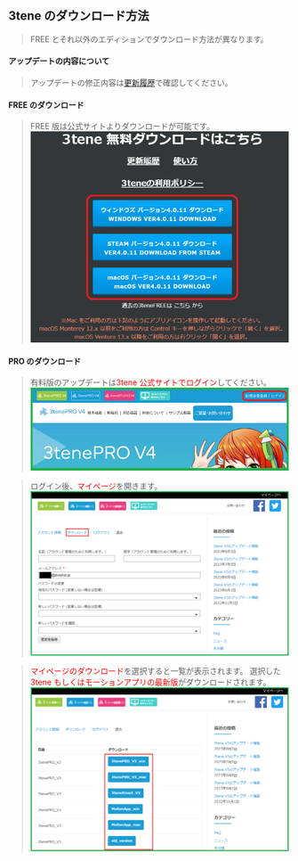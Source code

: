 ## 3tene のダウンロード方法

>FREE とそれ以外のエディションでダウンロード方法が異なります。

#### アップデートの内容について

>アップデートの修正内容は[更新履歴](#history.md)で確認してください。


#### FREE のダウンロード

>FREE 版は公式サイトよりダウンロードが可能です。
![画像](image/download3tene_1.png "")


#### PRO のダウンロード

>有料版のアップデートは<font color="Red">3tene 公式サイトでログイン</font>してください。
![画像](image/download3tene_2.png "")

>ログイン後、<font color="Red">マイページ</font>を開きます。
![画像](image/download3tene_3.png "")

><font color="Red">マイページのダウンロード</font>を選択すると一覧が表示されます。
>選択した <font color="Red">3tene もしくはモーションアプリの最新版</font>がダウンロードされます。
![画像](image/download3tene_4.png "")


